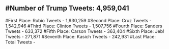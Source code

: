 #Number of Trump Tweets: 4,959,041
---
#First Place: Rubio Tweets - 1,930,259
#Second Place: Cruz Tweets - 1,542,946
#Third Place: Clinton Tweets - 1,507,756
#Fourth Place: Sanders Tweets - 633,372
#Fifth Place: Carson Tweets - 363,404
#Sixth Place: Jeb! Tweets - 271,871
#Seventh Place: Kasich Tweets - 242,931
#Last Place: Total Tweets -  
